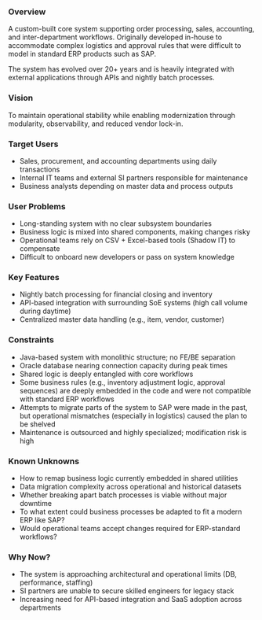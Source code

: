 

### Overview
A custom-built core system supporting order processing, sales, accounting, and inter-department workflows. Originally developed in-house to accommodate complex logistics and approval rules that were difficult to model in standard ERP products such as SAP.

The system has evolved over 20+ years and is heavily integrated with external applications through APIs and nightly batch processes.

### Vision
To maintain operational stability while enabling modernization through modularity, observability, and reduced vendor lock-in.

### Target Users
- Sales, procurement, and accounting departments using daily transactions
- Internal IT teams and external SI partners responsible for maintenance
- Business analysts depending on master data and process outputs

### User Problems
- Long-standing system with no clear subsystem boundaries
- Business logic is mixed into shared components, making changes risky
- Operational teams rely on CSV + Excel-based tools (Shadow IT) to compensate
- Difficult to onboard new developers or pass on system knowledge

### Key Features
- Nightly batch processing for financial closing and inventory
- API-based integration with surrounding SoE systems (high call volume during daytime)
- Centralized master data handling (e.g., item, vendor, customer)

### Constraints
- Java-based system with monolithic structure; no FE/BE separation
- Oracle database nearing connection capacity during peak times
- Shared logic is deeply entangled with core workflows
- Some business rules (e.g., inventory adjustment logic, approval sequences) are deeply embedded in the code and were not compatible with standard ERP workflows
- Attempts to migrate parts of the system to SAP were made in the past, but operational mismatches (especially in logistics) caused the plan to be shelved
- Maintenance is outsourced and highly specialized; modification risk is high

### Known Unknowns
- How to remap business logic currently embedded in shared utilities
- Data migration complexity across operational and historical datasets
- Whether breaking apart batch processes is viable without major downtime
- To what extent could business processes be adapted to fit a modern ERP like SAP?
- Would operational teams accept changes required for ERP-standard workflows?

### Why Now?
- The system is approaching architectural and operational limits (DB, performance, staffing)
- SI partners are unable to secure skilled engineers for legacy stack
- Increasing need for API-based integration and SaaS adoption across departments